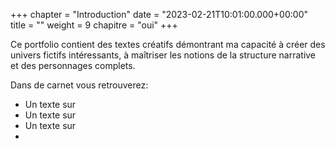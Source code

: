 +++
chapter = "Introduction"
date = "2023-02-21T10:01:00.000+00:00"
title = "" 
weight = 9
chapitre = "oui"
+++

Ce portfolio contient des textes créatifs démontrant ma capacité à créer des univers fictifs intéressants, à maîtriser les notions de la structure narrative et des personnages complets. 

Dans de carnet vous retrouverez:

  * Un texte sur
  * Un texte sur
  * Un texte sur
  * 





